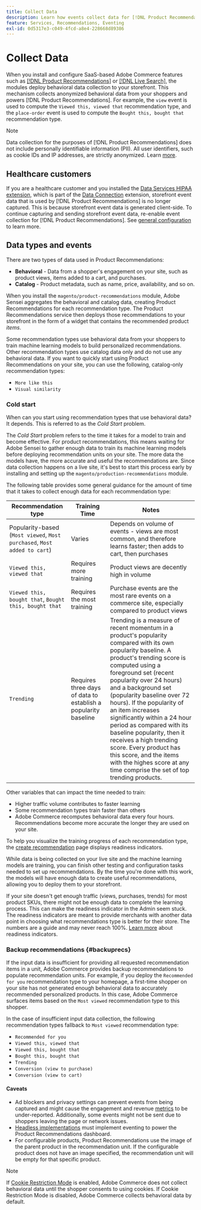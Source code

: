 ```yaml
---
title: Collect Data
description: Learn how events collect data for [!DNL Product Recommendations].
feature: Services, Recommendations, Eventing
exl-id: 0d5317e3-c049-4fcd-a8e4-228668d89386
---
```

# Collect Data

When you install and configure SaaS-based Adobe Commerce features such as [[!DNL Product Recommendations]](install-configure.md) or [[!DNL Live Search]](../live-search/install.md), the modules deploy behavioral data collection to your storefront. This mechanism collects anonymized behavioral data from your shoppers and powers [!DNL Product Recommendations]. For example, the `view` event is used to compute the `Viewed this, viewed that` recommendation type, and the `place-order` event is used to compute the `Bought this, bought that` recommendation type.

>[!NOTE]
>
>Data collection for the purposes of [!DNL Product Recommendations] does not include personally identifiable information (PII). All user identifiers, such as cookie IDs and IP addresses, are strictly anonymized. Learn [more](https://www.adobe.com/privacy/experience-cloud.html).

## Healthcare customers

If you are a healthcare customer and you installed the [Data Services HIPAA extension](../data-connection/hipaa-readiness.md#installation), which is part of the [Data Connection](../data-connection/overview.md) extension, storefront event data that is used by [!DNL Product Recommendations] is no longer captured. This is because storefront event data is generated client-side. To continue capturing and sending storefront event data, re-enable event collection for [!DNL Product Recommendations]. See [general configuration](https://experienceleague.adobe.com/en/docs/commerce-admin/config/general/general.html#data-services) to learn more.

## Data types and events

There are two types of data used in Product Recommendations:

- **Behavioral** - Data from a shopper's engagement on your site, such as product views, items added to a cart, and purchases.
- **Catalog** - Product metadata, such as name, price, availability, and so on.

When you install the `magento/product-recommendations` module, Adobe Sensei aggregates the behavioral and catalog data, creating Product Recommendations for each recommendation type. The Product Recommendations service then deploys those recommendations to your storefront in the form of a widget that contains the recommended product _items_.

Some recommendation types use behavioral data from your shoppers to train machine learning models to build personalized recommendations. Other recommendation types use catalog data only and do not use any behavioral data. If you want to quickly start using Product Recommendations on your site, you can use the following, catalog-only recommendation types:

- `More like this`
- `Visual similarity`

### Cold start

When can you start using recommendation types that use behavioral data? It depends. This is referred to as the _Cold Start_ problem.

The _Cold Start_ problem refers to the time it takes for a model to train and become effective. For product recommendations, this means waiting for Adobe Sensei to gather enough data to train its machine learning models before deploying recommendation units on your site. The more data the models have, the more accurate and useful the recommendations are. Since data collection happens on a live site, it's best to start this process early by installing and setting up the `magento/production-recommendations` module.

The following table provides some general guidance for the amount of time that it takes to collect enough data for each recommendation type:

| Recommendation type | Training Time | Notes |
|---|---|---|
|Popularity-based (`Most viewed`, `Most purchased`, `Most added to cart`) | Varies | Depends on volume of events - views are most common, and therefore learns faster; then adds to cart, then purchases|
|`Viewed this, viewed that` | Requires more training |Product views are decently high in volume|
|`Viewed this, bought that`, `Bought this, bought that`| Requires the most training |Purchase events are the most rare events on a commerce site, especially compared to product views|
|`Trending` | Requires three days of data to establish a popularity baseline| Trending is a measure of recent momentum in a product's popularity compared with its own popularity baseline. A product's trending score is computed using a foreground set (recent popularity over 24 hours) and a background set (popularity baseline over 72 hours). If the popularity of an item increases significantly within a 24 hour period as compared with its baseline popularity, then it receives a high trending score. Every product has this score, and the items with the highes score  at any time comprise the set of top trending products. |

Other variables that can impact the time needed to train:

- Higher traffic volume contributes to faster learning
- Some recommendation types train faster than others
- Adobe Commerce recomputes behavioral data every four hours. Recommendations become more accurate the longer they are used on your site.

To help you visualize the training progress of each recommendation type, the [create recommendation](create.md#readiness-indicators) page displays readiness indicators.

While data is being collected on your live site and the machine learning models are training, you can finish other testing and configuration tasks needed to set up recommendations. By the time you're done with this work, the models will have enough data to create useful recommendations, allowing you to deploy them to your storefront.

If your site doesn't get enough traffic (views, purchases, trends) for most product SKUs, there might not be enough data to complete the learning process. This can make the readiness indicator in the Admin seem stuck. The readiness indicators are meant to provide merchants with another data point in choosing what recommendations type is better for their store. The numbers are a guide and may never reach 100%. [Learn more](create.md#readiness-indicators) about readiness indicators.

### Backup recommendations {#backuprecs}

If the input data is insufficient for providing all requested recommendation items in a unit, Adobe Commerce provides backup recommendations to populate recommendation units. For example, if you deploy the `Recommended for you` recommendation type to your homepage, a first-time shopper on your site has not generated enough behavioral data to accurately recommended personalized products. In this case, Adobe Commerce surfaces items based on the `Most viewed` recommendation type to this shopper.

In the case of insufficient input data collection, the following recommendation types fallback to `Most viewed` recommendation type:

- `Recommended for you`
- `Viewed this, viewed that`
- `Viewed this, bought that`
- `Bought this, bought that`
- `Trending`
- `Conversion (view to purchase)`
- `Conversion (view to cart)`

#### Caveats

- Ad blockers and privacy settings can prevent events from being captured and might cause the engagement and revenue [metrics](workspace.md#column-descriptions) to be under-reported. Additionally, some events might not be sent due to shoppers leaving the page or network issues.
- [Headless implementations](headless.md) must implement eventing to power the Product Recommendations dashboard.
- For configurable products, Product Recommendations use the image of the parent product in the recommendation unit. If the configurable product does not have an image specified, the recommendation unit will be empty for that specific product.

>[!NOTE]
>
>If [Cookie Restriction Mode](https://experienceleague.adobe.com/docs/commerce-admin/start/compliance/privacy/compliance-cookie-law.html) is enabled, Adobe Commerce does not collect behavioral data until the shopper consents to using cookies. If Cookie Restriction Mode is disabled, Adobe Commerce collects behavioral data by default.
